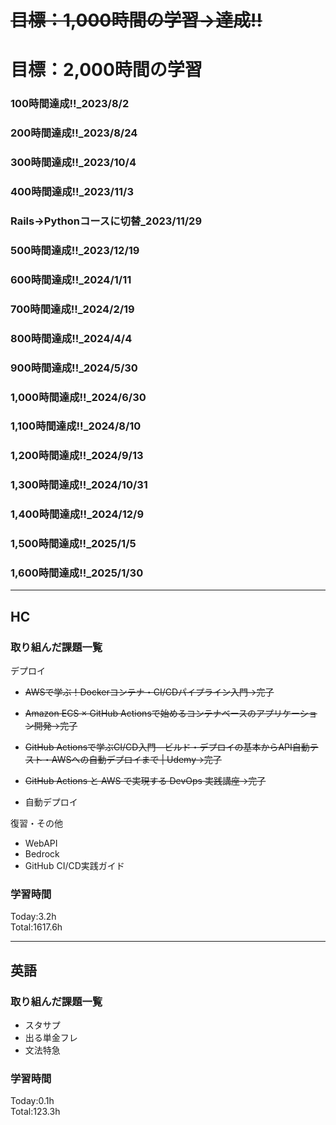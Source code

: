 # ~~目標：1,000時間の学習→達成!!~~
# 目標：2,000時間の学習
### 100時間達成!!_2023/8/2
### 200時間達成!!_2023/8/24
### 300時間達成!!_2023/10/4
### 400時間達成!!_2023/11/3
### Rails→Pythonコースに切替_2023/11/29
### 500時間達成!!_2023/12/19
### 600時間達成!!_2024/1/11
### 700時間達成!!_2024/2/19
### 800時間達成!!_2024/4/4
### 900時間達成!!_2024/5/30
### 1,000時間達成!!_2024/6/30
### 1,100時間達成!!_2024/8/10
### 1,200時間達成!!_2024/9/13
### 1,300時間達成!!_2024/10/31
### 1,400時間達成!!_2024/12/9
### 1,500時間達成!!_2025/1/5
### 1,600時間達成!!_2025/1/30

------------------------------------------
## HC
### 取り組んだ課題一覧
デプロイ

- ~~AWSで学ぶ！Dockerコンテナ・CI/CDパイプライン入門→完了~~

- ~~Amazon ECS × GitHub Actionsで始めるコンテナベースのアプリケーション開発→完了~~

- ~~GitHub Actionsで学ぶCI/CD入門―ビルド・デプロイの基本からAPI自動テスト・AWSへの自動デプロイまで | Udemy→完了~~

- ~~GitHub Actions と AWS で実現する DevOps 実践講座→完了~~

- 自動デプロイ

復習・その他
- WebAPI
- Bedrock
- GitHub CI/CD実践ガイド

### 学習時間
Today:3.2h<br>
Total:1617.6h

------------------------------------------
## 英語
### 取り組んだ課題一覧
- スタサプ
- 出る単金フレ
- 文法特急

### 学習時間
Today:0.1h<br>
Total:123.3h
